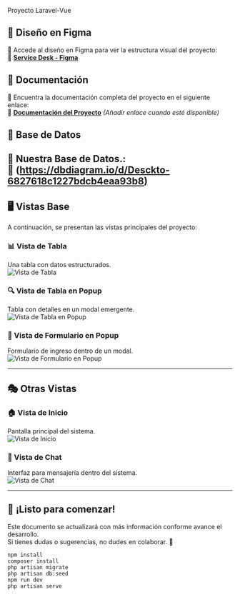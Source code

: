 Proyecto Laravel-Vue

## 🎨 Diseño en Figma
📌 Accede al diseño en Figma para ver la estructura visual del proyecto:  
🔗 [**Service Desk - Figma**](https://www.figma.com/design/SUM9l4DlzdCMdwe3U0B3of/Service-Desk?node-id=2-3&t=WAMkCPadtrilHOMj-1)

## 📑 Documentación
📌 Encuentra la documentación completa del proyecto en el siguiente enlace:  
🔗 [**Documentación del Proyecto**](#) _(Añadir enlace cuando esté disponible)_

## 🤖 Base de Datos
📌 Nuestra Base de Datos.:  
🔗 (https://dbdiagram.io/d/Desckto-6827618c1227bdcb4eaa93b8)
---

## 🖥️ Vistas Base
A continuación, se presentan las vistas principales del proyecto:

### 📊 Vista de Tabla
Una tabla con datos estructurados.  
![Vista de Tabla](https://github.com/CodectaPe/HelpDeskLaravelVue/raw/main/img_1.png)

### 🔍 Vista de Tabla en Popup
Tabla con detalles en un modal emergente.  
![Vista de Tabla en Popup](https://github.com/CodectaPe/HelpDeskLaravelVue/blob/main/img_2.png)

### 📝 Vista de Formulario en Popup
Formulario de ingreso dentro de un modal.  
![Vista de Formulario en Popup](https://github.com/CodectaPe/HelpDeskLaravelVue/blob/main/img_3.png)

---

## 🎭 Otras Vistas

### 🏠 Vista de Inicio
Pantalla principal del sistema.  
![Vista de Inicio](https://github.com/CodectaPe/HelpDeskLaravelVue/blob/main/img_4.png)

### 💬 Vista de Chat
Interfaz para mensajería dentro del sistema.  
![Vista de Chat](https://github.com/CodectaPe/HelpDeskLaravelVue/blob/main/img_5.png)

---

## 🚀 ¡Listo para comenzar!
Este documento se actualizará con más información conforme avance el desarrollo.  
Si tienes dudas o sugerencias, no dudes en colaborar. 🤝

```Pasos para ejecutar
npm install
composer install
php artisan migrate
php artisan db:seed
npm run dev
php artisan serve

